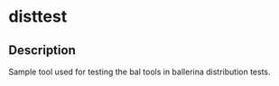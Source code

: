 # disttest

## Description
Sample tool used for testing the bal tools in ballerina distribution tests.
